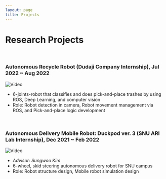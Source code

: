 ```yaml
---
layout: page
title: Projects
---
```



# Research Projects

<br/>

### Autonomous Recycle Robot (Dudaji Company Internship), Jul 2022 ~ Aug 2022
![Video](/assets/video/bmi_pnp.gif)
* 6-joints-robot that classifies and does pick-and-place trashes by using ROS, Deep Learning, and computer vision
* Role: Robot detection in camera, Robot movement management via ROS, and Pick-and-place logic development

<br/>

### Autonomous Delivery Mobile Robot: Duckpod ver. 3 (SNU ARI Lab Internship), Dec 2021 ~ Feb 2022
![Video](assets/video/duckpod.gif)
* _Advisor: Sungwoo Kim_
* 6-wheel, skid steering autonomous delivery robot for SNU campus
* Role: Robot structure design, Mobile robot simulation design


<br/>
